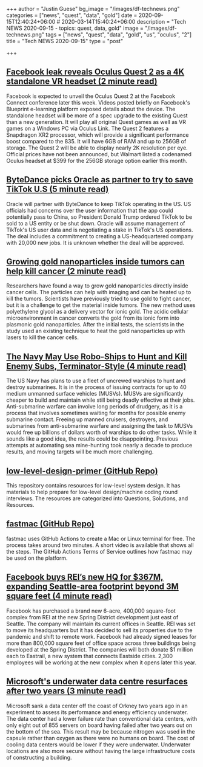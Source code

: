+++
author = "Justin Guese"
bg_image = "/images/df-technews.png"
categories = ["news", "quest", "data", "gold"]
date = 2020-09-15T12:40:24+06:00 # 2020-03-14T15:40:24+06:00
description = "Tech NEWS 2020-09-15 - topics: quest, data, gold"
image = "/images/df-technews.png"
tags = ["news", "quest", "data", "gold", "us", "oculus", "2"]
title = "Tech NEWS 2020-09-15"
type = "post"

+++

## [Facebook leak reveals Oculus Quest 2 as a 4K standalone VR headset (2 minute read)](https://arstechnica.com/gaming/2020/09/facebook-leak-reveals-oculus-quest-2-as-a-4k-standalone-vr-headset//1/01000174913c0992-70afa620-cf18-423b-90b2-9dfbcdfa419a-000000/mj1ipNLCIOHdaoHAH6o7SH-rwpctT_uxQj9Y3ekLfj0=158)

Facebook is expected to unveil the Oculus Quest 2 at the Facebook Connect conference later this week. Videos posted briefly on Facebook's Blueprint e-learning platform exposed details about the device. The standalone headset will be more of a spec upgrade to the existing Quest than a new generation. It will play all original Quest games as well as VR games on a Windows PC via Oculus Link. The Quest 2 features a Snapdragon XR2 processor, which will provide a significant performance boost compared to the 835. It will have 6GB of RAM and up to 256GB of storage. The Quest 2 will be able to display nearly 2K resolution per eye. Official prices have not been announced, but Walmart listed a codenamed Oculus headset at $399 for the 256GB storage option earlier this month.

## [ByteDance picks Oracle as partner to try to save TikTok U.S (5 minute read)](https://www.reuters.com/article/us-china-bytedance-tiktok-oracle/bytedance-picks-oracle-as-winning-bidder-for-tiktoks-u-s-operations-source-idUSKBN265000/1/01000174913c0992-70afa620-cf18-423b-90b2-9dfbcdfa419a-000000/USS7AUIh98LY605O_f15HBhAfLGNYL34NF77heDAHm0=158)

Oracle will partner with ByteDance to keep TikTok operating in the US. US officials had concerns over the user information that the app could potentially pass to China, so President Donald Trump ordered TikTok to be sold to a US entity or be shut down. Oracle will assume management of TikTok's US user data and is negotiating a stake in TikTok's US operations. The deal includes a commitment to creating a US-headquartered company with 20,000 new jobs. It is unknown whether the deal will be approved.

## [Growing gold nanoparticles inside tumors can help kill cancer (2 minute read)](https://newatlas.com/medical/gold-nanoparticles-inside-tumors-cancer-treatment//1/01000174913c0992-70afa620-cf18-423b-90b2-9dfbcdfa419a-000000/Uh3-zU1jPvdtsc04i3FgV38KrLrKpRFZBjIX789mKA8=158)

Researchers have found a way to grow gold nanoparticles directly inside cancer cells. The particles can help with imaging and can be heated up to kill the tumors. Scientists have previously tried to use gold to fight cancer, but it is a challenge to get the material inside tumors. The new method uses polyethylene glycol as a delivery vector for ionic gold. The acidic cellular microenvironment in cancer converts the gold from its ionic form into plasmonic gold nanoparticles. After the initial tests, the scientists in the study used an existing technique to heat the gold nanoparticles up with lasers to kill the cancer cells.

## [The Navy May Use Robo-Ships to Hunt and Kill Enemy Subs, Terminator-Style (4 minute read)](https://www.popularmechanics.com/military/navy-ships/a34014059/navy-robotic-warships-hunt-enemy-submarines//1/01000174913c0992-70afa620-cf18-423b-90b2-9dfbcdfa419a-000000/1D-eNaufj_2XDpqyZwX0NgV9ThpNE-34AGx2kSsiZAU=158)

The US Navy has plans to use a fleet of uncrewed warships to hunt and destroy submarines. It is in the process of issuing contracts for up to 40 medium unmanned surface vehicles (MUSVs). MUSVs are significantly cheaper to build and maintain while still being deadly effective at their jobs. Anti-submarine warfare can involve long periods of drudgery, as it is a process that involves sometimes waiting for months for possible enemy submarine contact. Freeing up manned cruisers, destroyers, and submarines from anti-submarine warfare and assigning the task to MUSVs would free up billions of dollars worth of warships to do other tasks. While it sounds like a good idea, the results could be disappointing. Previous attempts at automating sea mine-hunting took nearly a decade to produce results, and moving targets will be much more challenging.

## [low-level-design-primer (GitHub Repo)](https://github.com/prasadgujar/low-level-design-primer/1/01000174913c0992-70afa620-cf18-423b-90b2-9dfbcdfa419a-000000/YBgNrpF9FqhjbBG_Bft_692OFoyfRi0XTDvPixy72mw=158)

This repository contains resources for low-level system design. It has materials to help prepare for low-level design/machine coding round interviews. The resources are categorized into Questions, Solutions, and Resources.

## [fastmac (GitHub Repo)](https://github.com/fastai/fastmac//1/01000174913c0992-70afa620-cf18-423b-90b2-9dfbcdfa419a-000000/YnPzmeO3kLi3k5iu2pR7ojDXv4qx7W5kIDT-3N3TJbk=158)

fastmac uses GitHub Actions to create a Mac or Linux terminal for free. The process takes around two minutes. A short video is available that shows all the steps. The GitHub Actions Terms of Service outlines how fastmac may be used on the platform.

## [Facebook buys REI’s new HQ for $367M, expanding Seattle-area footprint beyond 3M square feet (4 minute read)](https://www.geekwire.com/2020/facebook-buys-reis-new-hq-367m-expanding-seattle-area-footprint-3m-square-feet//1/01000174913c0992-70afa620-cf18-423b-90b2-9dfbcdfa419a-000000/81tdfhznrUL8gQT2FEogKbwjC233XNB73CFbjmYO6v4=158)

Facebook has purchased a brand new 6-acre, 400,000 square-foot complex from REI at the new Spring District development just east of Seattle. The company will maintain its current offices in Seattle. REI was set to move its headquarters but it has decided to sell its properties due to the pandemic and shift to remote work. Facebook had already signed leases for more than 800,000 square feet of office space across three buildings being developed at the Spring District. The companies will both donate $1 million each to Eastrail, a new system that connects Eastside cities. 2,300 employees will be working at the new complex when it opens later this year.

## [Microsoft's underwater data centre resurfaces after two years (3 minute read)](https://www.bbc.com/news/technology-54146718/1/01000174913c0992-70afa620-cf18-423b-90b2-9dfbcdfa419a-000000/dgdbf8WMtcH4ZwHFGpf6wIrRbOSFe-bqxx1ctkpv304=158)

Microsoft sank a data center off the coast of Orkney two years ago in an experiment to assess its performance and energy efficiency underwater. The data center had a lower failure rate than conventional data centers, with only eight out of 855 servers on board having failed after two years out on the bottom of the sea. This result may be because nitrogen was used in the capsule rather than oxygen as there were no humans on board. The cost of cooling data centers would be lower if they were underwater. Underwater locations are also more secure without having the large infrastructure costs of constructing a building.

